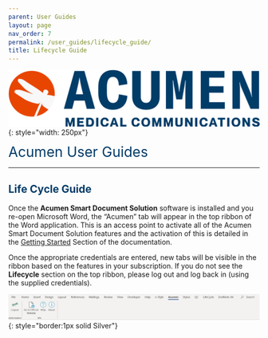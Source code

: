 ```yaml
---
parent: User Guides
layout: page
nav_order: 7
permalink: /user_guides/lifecycle_guide/
title: Lifecycle Guide
---
```


![image](/assets/images/logo.jpg){: style="width: 250px"}

<span style="color:#003C68; font-size: 28px">Acumen User Guides</span>

---

## <span style="color:#003C68">Life Cycle Guide</span>

Once the **Acumen Smart Document Solution** software is installed and you re-open Microsoft Word, the “Acumen” tab will appear in the top ribbon of the Word application. This is an access point to activate all of the Acumen Smart Document Solution features and the activation of this is detailed in the [Getting Started](/user_guides/getting_started/) Section of the documentation.

Once the appropriate credentials are entered, new tabs will be visible in the ribbon based on the features in your subscription. If you do not see the **Lifecycle** section on the top ribbon, please log out and log back in (using the supplied credentials).

![image](/assets/images/ugeg01.jpg){: style="border:1px solid Silver"}<br>
<br/>

